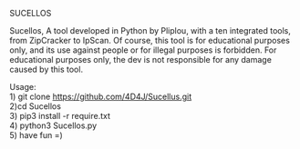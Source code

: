 SUCELLOS

Sucellos, A tool developed in Python by Pliplou, with a ten integrated tools, from ZipCracker to IpScan. 
Of course, this tool is for educational purposes only, and its use against people or for illegal purposes is forbidden. 
For educational purposes only, the dev is not responsible for any damage caused by this tool. 


Usage: <br>
      1) git clone https://github.com/4D4J/Sucellus.git <br>
      2)cd Sucellos <br>
      3) pip3 install -r require.txt<br>
      4) python3 Sucellos.py<br>
      5) have fun =)<br>

